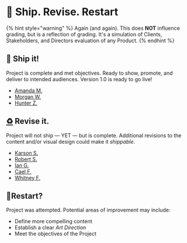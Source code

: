 # 🎉 Ship. Revise. Restart

{% hint style="warning" %}
Again (and again). This does **NOT** influence grading, but is a reflection of grading. It's a simulation of Clients, Stakeholders, and Directors evaluation of any Product.
{% endhint %}

## 🚢 Ship it!

Project is complete and met objectives. Ready to show, promote, and deliver to intended audiences. Version 1.0 is ready to go live!

* [Amanda M.](https://github.com/amigala)
* [Morgan W.](https://github.com/mwhapeles)
* [Hunter Z.](https://github.com/HunterZepp24)

## [♻️](https://www.notion.so/0b46380355494e829f5aa6b07a946760) Revise it.

Project will not ship — YET — but is complete. Additional revisions to the content and/or visual design could make it _shippable_.

* [Karson S.​](https://github.com/Speedy1414)
* [Robert S. ](https://github.com/rsherman1)
* [Ian G.](https://github.com/IanEGoss)
* [Cael F. ](https://github.com/CaelFoster)
* [Whitney F.](https://github.com/WhitneyL808)

## 🤔Restart?

Project was attempted. Potential areas of improvement may include:

* Define more compelling content
* Establish a clear _Art Direction_
* Meet the objectives of the Project
